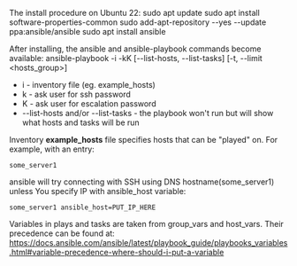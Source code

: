 The install procedure on Ubuntu 22:
sudo apt update 
sudo apt install software-properties-common 
sudo add-apt-repository --yes --update ppa:ansible/ansible 
sudo apt install ansible

After installing, the ansible and ansible-playbook commands become available:
ansible-playbook -i <inventory name> -kK [--list-hosts, --list-tasks] [-t, --limit <hosts_group>] <playbook name>
- i - inventory file (eg. example_hosts)
- k - ask user for ssh password
- K - ask user for escalation password
- --list-hosts and/or --list-tasks - the playbook won't run but will show what hosts and tasks will be run

Inventory **example_hosts** file specifies hosts that can be "played" on. For example, with an entry: 

    some_server1 
ansible will try connecting with SSH using DNS hostname(some_server1) unless You specify IP with ansible_host variable:

    some_server1 ansible_host=PUT_IP_HERE

Variables in plays and tasks are taken from group_vars and host_vars. Their precedence can be found at:
https://docs.ansible.com/ansible/latest/playbook_guide/playbooks_variables.html#variable-precedence-where-should-i-put-a-variable
